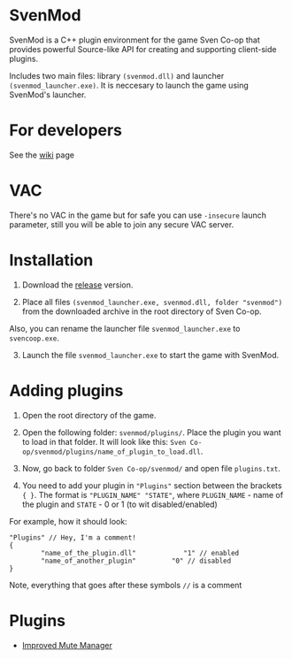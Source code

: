 # SvenMod
SvenMod is a C++ plugin environment for the game Sven Co-op that provides powerful Source-like API for creating and supporting client-side plugins.

Includes two main files: library `(svenmod.dll)` and launcher `(svenmod_launcher.exe)`. It is neccesary to launch the game using SvenMod's launcher.

# For developers
See the [wiki](https://github.com/sw1ft747/SvenMod/wiki "wiki") page

# VAC
There's no VAC in the game but for safe you can use `-insecure` launch parameter, still you will be able to join any secure VAC server.

# Installation
1. Download the [release](https://github.com/sw1ft747/SvenMod/releases "release") version.

2. Place all files `(svenmod_launcher.exe, svenmod.dll, folder "svenmod")` from the downloaded archive in the root directory of Sven Co-op.

Also, you can rename the launcher file `svenmod_launcher.exe` to `svencoop.exe`.

3. Launch the file `svenmod_launcher.exe` to start the game with SvenMod.

# Adding plugins
1. Open the root directory of the game.

2. Open the following folder: `svenmod/plugins/`. Place the plugin you want to load in that folder. It will look like this: `Sven Co-op/svenmod/plugins/name_of_plugin_to_load.dll`.

3. Now, go back to folder `Sven Co-op/svenmod/` and open file `plugins.txt`.

4. You need to add your plugin in `"Plugins"` section between the brackets `{ }`.
The format is `"PLUGIN_NAME" "STATE"`, where `PLUGIN_NAME` - name of the plugin and `STATE` - 0 or 1 (to wit disabled/enabled)

For example, how it should look:
```
"Plugins" // Hey, I'm a comment!
{
		"name_of_the_plugin.dll"			"1" // enabled
		"name_of_another_plugin"		 "0" // disabled
}
```

Note, everything that goes after these symbols `//` is a comment

# Plugins
- [Improved Mute Manager](https://github.com/sw1ft747/ImprovedMuteManager "Improved Mute Manager")
